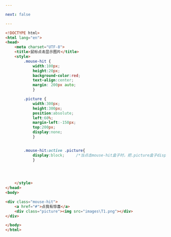 ```yaml
---

next: false

---
```




<BlogInfo id="94" title="67.鼠标点击显示图片" author="白日梦想猿" pv=0 read_times=0 pre_cost_time="0分41秒" category="css学习" tag_list="['css学习']" create_time="2020.07.26 15:04:02" update_time="2020.07.26 16:39:24" />

```html
<!DOCTYPE html>
<html lang="en">
<head>
    <meta charset="UTF-8">
    <title>鼠标点击显示图片</title>
    <style>
        .mouse-hit {
            width:100px;
            height:20px;
            background-color:red;
            text-align:center;
            margin: 200px auto;
            }

        .picture {
            width:300px;
            height:300px;
            position:absolute;
            left:60%;
            margin-left:-150px;
            top:200px;
            display:none;
            }


        .mouse-hit:active .picture{
            display:block;     /*当点击mouse-hit盒子时，把.picture盒子display的属性值改为block，它里面的内容就能正常显示了*/
            }
        
        


    </style>
</head>
<body>

<div class="mouse-hit">
    <a href="#">点我有惊喜</a>
    <div class="picture"><img src="images\T1.png"></div>
</div>

</body>
</html>
```



<ActionBox />
